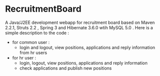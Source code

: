 # RecruitmentBoard
A Java/J2EE development webapp for recruitment board based on Maven 2.2.1, Struts 2.2 , Spring 3 and Hibernate 3.6.0 wtih MySQL 5.0 .
Here is a simple description to the code :
- for common user :
    - login and logout, view positions, applications and reply information from hr users
- for hr user :
    - login, logout, view positions, applications and reply information
    - check applications and publish new positions
